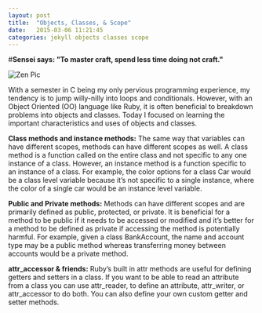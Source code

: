 ```yaml
---
layout: post
title:  "Objects, Classes, & Scope"
date:   2015-03-06 11:21:45
categories: jekyll objects classes scope
---
```


#**Sensei says: "To master craft, spend less time doing not craft."**

![Zen Pic][ZenPic]

With a semester in C being my only pervious programming experience, my tendency is to jump willy-nilly into loops and conditionals.  However, with an Object Oriented (OO) language like Ruby, it is often beneficial to breakdown problems into objects and classes. Today I focused on learning the important characteristics and uses of objects and classes.

**Class methods and instance methods:**
The same way that variables can have different scopes, methods can have different scopes as well. A class method is a function called on the entire class and not specific to any one instance of a class. However, an instance method is a function specific to an instance of a class. For example, the color options for a class Car would be a class level variable because it’s not specific to a single instance, where the color of a single car would be an instance level variable.

**Public and Private methods:**
Methods can have different scopes and are primarily defined as public, protected, or private. It is beneficial for a method to be public if it needs to be accessed or modified and it’s better for a method to be defined as private if accessing the method is potentially harmful. For example, given a class BankAccount, the name and account type may be a public method whereas transferring money between accounts would be a private method.

**attr_accessor & friends:**
Ruby’s built in attr methods are useful for defining getters and setters in a class. If you want to be able to read an attribute from a class you can use attr_reader, to define an attribute, attr_writer, or attr_accessor to do both. You can also define your own custom getter and setter methods.

[ZenPic]: http://everydayfunnyfunny.com/wp-content/uploads/2010/07/zen-question-you-need-to-read-more-than-twice.jpg

